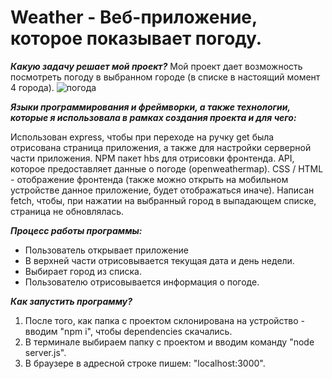 # Weather - Веб-приложение, которое показывает погоду.

***Какую задачу решает мой проект?*** Мой проект дает возможность посмотреть погоду в выбранном городе (в списке в настоящий момент 4 города).
![погода](http://images.vfl.ru/ii/1603877317/ff31b1ee/32107257.png)

***Языки программирования и фреймворки, а также технологии, которые я использовала в рамках создания проекта и для чего:***

Использован express, чтобы при переходе на ручку get была отрисована страница приложения, а также для настройки серверной части приложения.
NPM пакет hbs для отрисовки фронтенда.
API, которое предоставляет данные о погоде (openweathermap).
CSS / HTML - отображение фронтенда (также можно открыть на мобильном устройстве данное приложение, будет отображаться иначе).
Написан fetch, чтобы, при нажатии на выбранный город в выпадающем списке, страница не обновлялась.

***Процесс работы программы:***

- Пользователь открывает приложение
- В верхней части отрисовывается текущая дата и день недели.
- Выбирает город из списка. 
- Пользователю отрисовывается информация о погоде.

***Как запустить программу?***

1. После того, как папка с проектом склонирована на устройство - вводим "npm i", чтобы dependencies скачались.
2. В терминале выбираем папку с проектом и вводим команду "node server.js".
3. В браузере в адресной строке пишем: "localhost:3000".
